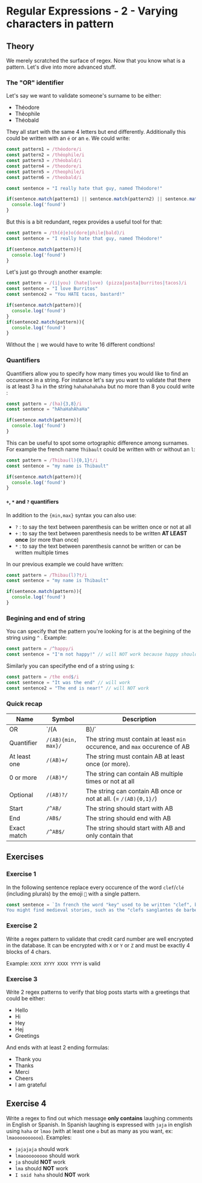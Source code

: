 # Regular Expressions - 2 - Varying characters in pattern

## Theory

We merely scratched the surface of regex. Now that you know what is a pattern. Let's dive into more advanced stuff.

### The "OR" identifier

Let's say we want to validate someone's surname to be either:
- Théodore
- Théophile
- Théobald

They all start with the same 4 letters but end differently. Additionally this could be written with an `é` or an `e`. We could write:
```javascript
const pattern1 = /théodore/i
const pattern2 = /théophile/i
const pattern3 = /théobald/i
const pattern4 = /theodore/i
const pattern5 = /theophile/i
const pattern6 = /theobald/i

const sentence = "I really hate that guy, named Théodore!"

if(sentence.match(pattern1) || sentence.match(pattern2) || sentence.match(pattern3) || /* ... */){
  console.log('found')
}
```

But this is a bit redundant, regex provides a useful tool for that:
```javascript
const pattern = /th(é|e)o(dore|phile|bald)/i
const sentence = "I really hate that guy, named Théodore!"

if(sentence.match(pattern)){
  console.log('found')
}
```

Let's just go through another example:
```javascript
const pattern = /(i|you) (hate|love) (pizza|pasta|burritos|tacos)/i
const sentence = "I love Burritos"
const sentence2 = "You HATE tacos, bastard!"

if(sentence.match(pattern)){
  console.log('found')
}
if(sentence2.match(pattern)){
  console.log('found')
}
```

Without the `|` we would have to write 16 different condtions!

### Quantifiers

Quantifiers allow you to specify how many times you would like to find an occurence in a string. For instance let's say you want to validate that there is at least 3 `ha` in the string `hahahahahaha` but no more than 8 you could write :
```javascript
const pattern = /(ha){3,8}/i
const sentence = "hAhaHahAhaHa"

if(sentence.match(pattern)){
  console.log('found')
}
```

This can be useful to spot some ortographic difference among surnames. For example the french name `Thibault` could be written with or without an `l`:
```javascript
const pattern = /Thibau(l){0,1}t/i
const sentence = "my name is Thibault"

if(sentence.match(pattern)){
  console.log('found')
}
```

#### `+`, `*` and `?` quantifiers

In addition to the `{min,max}` syntax you can also use:
- `?` : to say the text between parenthesis can be written once or not at all
- `+` : to say the text between parenthesis needs to be written **AT LEAST once** (or more than once)
- `*` : to say the text between parenthesis cannot be written or can be written multiple times

In our previous example we could have written:
```javascript
const pattern = /Thibau(l)?t/i
const sentence = "my name is Thibault"

if(sentence.match(pattern)){
  console.log('found')
}
```

### Begining and end of string

You can specify that the pattern you're looking for is at the begining of the string using `^` . Example:
```javascript
const pattern = /^happy/i
const sentence = "I'm not happy!" // will NOT work because happy should be at the begining
```

Similarly you can specifythe end of a string using `$`:
```javascript
const pattern = /the end$/i
const sentence = "It was the end" // will work
const sentence2 = "The end is near!" // will NOT work
```


### Quick recap

| Name         | Symbol             | Description                                                                 |
|--------------|--------------------|-----------------------------------------------------------------------------|
| OR           | `/(A|B)/`          | The string must contain A or B                                              |
| Quantifier   | `/(AB){min, max}/` | The string must contain at least `min` occurence, and `max` occurence of AB |
| At least one | `/(AB)+/`          | The string must contain AB at least once (or more).                         |
| 0 or more    | `/(AB)*/`          | The string can contain AB multiple times or not at all                      |
| Optional     | `/(AB)?/`          | The string can contain AB once or not at all. (= `/(AB){0,1}/`)             |
| Start        | `/^AB/`            | The string should start with AB                                             |
| End          | `/AB$/`            | The string should end with AB                                               |
| Exact match  | `/^AB$/`           | The string should start with AB and only contain that                       |


## Exercises

### Exercise 1

In the following sentence replace every occurence of the word `clef`/`clé` (including plurals) by the emoji `🔑` with a single pattern.
```javascript
const sentence = `In french the word "key" used to be written "clef", but now it is written with an accent : "clé".
You might find medieval stories, such as the "clefs sanglantes de barbe bleue" and more recents ones "les clés du mystère"`
```

### Exercise 2

Write a regex pattern to validate that credit card number are well encrypted in the database. It can be encrypted with `X` or `Y` or `Z` and must be exactly 4 blocks of 4 chars. 

Example: `XXYX XYYY XXXX YYYY` is valid 

### Exercise 3

Write 2 regex patterns to verify that blog posts starts with a greetings that could be either:
- Hello
- Hi
- Hey
- Hej
- Greetings

And ends with at least 2 ending formulas:
- Thank you
- Thanks
- Merci
- Cheers 
- I am grateful


## Exercise 4

Write a regex to find out which message **only contains** laughing comments in English or Spanish. In Spanish laughing is expressed with `jaja` in english using `haha` or `lmao` (with at least one `o` but as many as you want, ex: `lmaoooooooooo`). Examples:
- `jajajaja` should work
- `lmaooooooooo` should work
- `ja` should **NOT** work
- `lma`  should **NOT** work
- `I said haha` should **NOT** work
